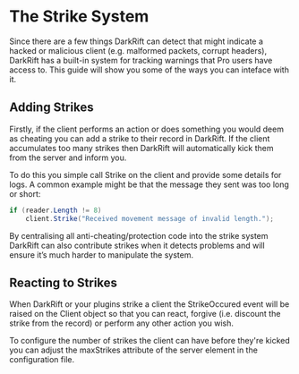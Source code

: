 # The Strike System
Since there are a few things DarkRift can detect that might indicate a hacked or malicious client (e.g. malformed packets, corrupt headers), DarkRift has a built-in system for tracking warnings that Pro users have access to. This guide will show you some of the ways you can inteface with it.

## Adding Strikes
Firstly, if the client performs an action or does something you would deem as cheating you can add a strike to their record in DarkRift. If the client accumulates too many strikes then DarkRift will automatically kick them from the server and inform you.

To do this you simple call Strike on the client and provide some details for logs. A common example might be that the message they sent was too long or short:
```csharp
if (reader.Length != 8)
    client.Strike("Received movement message of invalid length.");
```
By centralising all anti-cheating/protection code into the strike system DarkRift can also contribute strikes when it detects problems and will ensure it’s much harder to manipulate the system.

## Reacting to Strikes
When DarkRift or your plugins strike a client the StrikeOccured event will be raised on the Client object so that you can react, forgive (i.e. discount the strike from the record) or perform any other action you wish.

To configure the number of strikes the client can have before they're kicked you can adjust the maxStrikes attribute of the server element in the configuration file.
